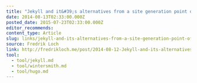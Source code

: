 ```yaml
---
title: "Jekyll and it&#39;s alternatives from a site generation point of view"
date: 2014-08-13T02:33:00.000Z
posted_date: 2015-07-23T02:33:00.000Z
editor_recommends:
content_type: Article
slug: links/jekyll-and-its-alternatives-from-a-site-generation-point-of-view
source: Fredrik Loch
link: http://fredrikloch.me/post/2014-08-12-Jekyll-and-its-alternatives-from-a-site-generation-point-of-view/
tool:
  - tool/jekyll.md
  - tool/wintersmith.md
  - tool/hugo.md
---
```





